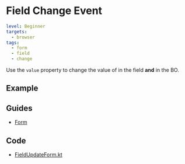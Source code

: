 # Field Change Event

```yaml
level: Beginner
targets:
  - browser
tags:
  - form
  - field
  - change
```

Use the `value` property to change the value of in the field **and** in the BO.

## Example

<div data-zk-enrich="FieldUpdateForm"></div>

## Guides

- [Form](/doc/guides/browser/builtin/Forms.md)

## Code

- [FieldUpdateForm.kt](/cookbook/src/jsMain/kotlin/zakadabar/cookbook/browser/field/onchange/FieldUpdateForm.kt)
